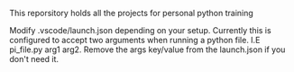 This reporsitory holds all the projects for personal python training

Modify .vscode/launch.json depending on your setup. 
Currently this is configured to accept two arguments when running a python file. I.E pi_file.py arg1 arg2.
Remove the args key/value from the launch.json if you don't need it.